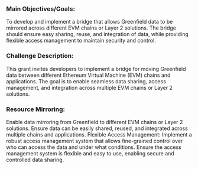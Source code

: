 ### Main Objectives/Goals:
To develop and implement a bridge that allows Greenfield data to be mirrored across different EVM chains or Layer 2 solutions. The bridge should ensure easy sharing, reuse, and integration of data, while providing flexible access management to maintain security and control.

### Challenge Description:
This grant invites developers to implement a bridge for moving Greenfield data between different Ethereum Virtual Machine (EVM) chains and applications. The goal is to enable seamless data sharing, access management, and integration across multiple EVM chains or Layer 2 solutions.

### Resource Mirroring:
Enable data mirroring from Greenfield to different EVM chains or Layer 2 solutions.
Ensure data can be easily shared, reused, and integrated across multiple chains and applications.
Flexible Access Management:
Implement a robust access management system that allows fine-grained control over who can access the data and under what conditions.
Ensure the access management system is flexible and easy to use, enabling secure and controlled data sharing.
